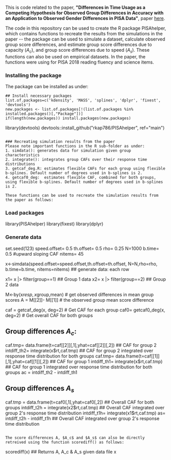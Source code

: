 This is code related to the paper, **"Differences in Time Usage as a Competing Hypothesis for Observed Group Differences in Accuracy with an Application to Observed Gender Differences in PISA Data"**, paper [here](https://onlinelibrary.wiley.com/doi/10.1111/jedm.12419). 

The code in this repository can be used to create the R package PISAhelper, which contains functions to recreate the results from the simulations in the paper -- the package can be used to simulate a dataset, calculate observed group score differences, and estimate group score differences due to capacity ($A_c$), and group score differences due to speed ($A_s$). These functions can also be used on empirical datasets. In the paper, the functions were using for PISA 2018 reading fluency and science items. 

### Installing the package
The package can be installed as under:

```
## Install necessary packages
list.of.packages=c('kdensity', 'MASS', 'splines', 'dplyr', 'fixest', 'devtools')
new.packages <- list.of.packages[!(list.of.packages %in% installed.packages()[,"Package"])]
if(length(new.packages)) install.packages(new.packages)

```
library(devtools)
devtools::install_github("rkap786/PISAhelper", ref="main")
```

### Recreating simulation results from the paper
Please note important functions in the R sub-folder as under:
1. simdata(): generates data for simulation given group characteristics
2. integrate(): integrates group CAFs over their response time distributions
3. getcaf_deg.R: estimates flexible CAFs for each group using flexible b-splines. Default number of degrees used in b-splines is 2.
4. getcaf0_deg:  estimates flexible CAF, combined for both groups, using flexible b-splines. Default number of degrees used in b-splines is 2.

These functions can be used to recreate the simulation results from the paper as follows:

```


### Load packages
library(PISAhelper)
library(fixest)
library(dplyr)

### Generate data
set.seed(123)
speed.offset= 0.5
th.offset= 0.5
rho= 0.25
N=1000
b.time= 0.5 #upward sloping CAF
nitems= 45

x<-simdata(speed.offset=speed.offset,th.offset=th.offset,
           N=N,rho=rho, b.time=b.time, nitems=nitems) ## generate data: each row 

x1= x |> filter(group==1) ## Group 1 data
x2= x |> filter(group==2) ## Group 2 data
    
M<-by(x$resp,x$group,mean) # get observed differences in mean group scores 
A = M[[2]]- M[[1]] # the observed group mean score difference

caf = getcaf_deg(x, deg=2) # Get CAF for each group
caf0= getcaf0_deg(x, deg=2) # Get overall CAF for both groups

## Group differences $A_c$:
caf.tmp= data.frame(t=caf[[2]][,1],yhat=caf[[2]][,2]) ## CAF for group 2
intdiff_th2= integrate(x$rt,caf.tmp) ## CAF for group 2 integrated over response time distribution for both groups
caf.tmp= data.frame(t=caf[[1]][,1],yhat=caf[[1]][,2]) ## CAF for group 1
intdiff_th1= integrate(x$rt,caf.tmp) ## CAF for group 1 integrated over response time distribution for both groups
ac = intdiff_th2 - intdiff_th1

## Group differences $A_s$
caf.tmp = data.frame(t=caf0[,1],yhat=caf0[,2]) ## Overall CAF for both groups 
intdiff_t2h = integrate(x2$rt,caf.tmp) ## Overall CAF integrated over group 2's response time distribution
intdiff_t1h= integrate(x1$rt,caf.tmp) 
as= intdiff_t2h - intdiff_t1h ## Overall CAF integrated over group 2's response time distribution



```

The score differences A, $A_c$ and $A_s$ can also be directly retreived using the function scorediff() as follows:

```
scorediff(x) ## Returns A, A_c & A_s given data file x
```
